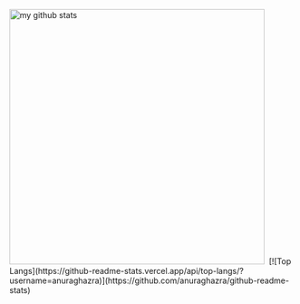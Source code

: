 <p align="left">
  <img src="https://github-readme-stats.vercel.app/api?username=ProgramMonkeyquan&show_icons=true&theme=tokyonight&count_private=true" alt="my github stats" width="450"/>&nbsp;
  [![Top Langs](https://github-readme-stats.vercel.app/api/top-langs/?username=anuraghazra)](https://github.com/anuraghazra/github-readme-stats)
</p>


<!--
**ProgramMonkeyquan/ProgramMonkeyquan** is a ✨ _special_ ✨ repository because its `README.md` (this file) appears on your GitHub profile.

Here are some ideas to get you started:

- 🔭 I’m currently working on ...
- 🌱 I’m currently learning ...
- 👯 I’m looking to collaborate on ...
- 🤔 I’m looking for help with ...
- 💬 Ask me about ...
- 📫 How to reach me: ...
- 😄 Pronouns: ...
- ⚡ Fun fact: ...
-->
